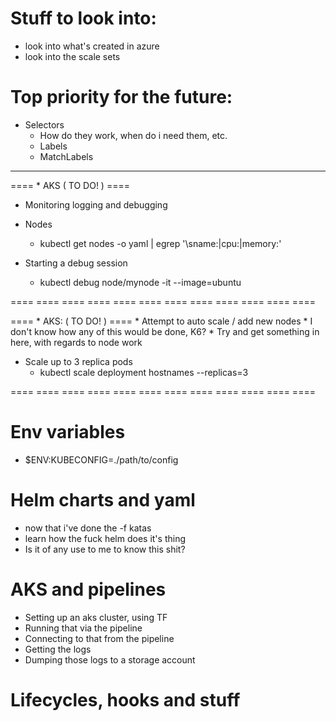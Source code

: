 
# Stuff to look into:
* look into what's created in azure
* look into the scale sets

# Top priority for the future:
* Selectors
    * How do they work, when do i need them, etc.
    * Labels
    * MatchLabels

----------------------------------------------------------------------------------------------------------------------------

==== * AKS ( TO DO! ) ====
* Monitoring logging and debugging

* Nodes
    * kubectl get nodes -o yaml | egrep '\sname:|cpu:|memory:'

* Starting a debug session
    * kubectl debug node/mynode -it --image=ubuntu

==== ==== ==== ==== ==== ==== ==== ==== ==== ==== ==== ====

==== * AKS: ( TO DO! ) ====
    * Attempt to auto scale / add new nodes
    * I don't know how any of this would be done, K6?
    * Try and get something in here, with regards to node work


* Scale up to 3 replica pods
    * kubectl scale deployment hostnames --replicas=3

==== ==== ==== ==== ==== ==== ==== ==== ==== ==== ==== ====

# Env variables
* $ENV:KUBECONFIG=./path/to/config

# Helm charts and yaml
* now that i've done the -f katas
* learn how the fuck helm does it's thing
* Is it of any use to me to know this shit?

# AKS and pipelines
* Setting up an aks cluster, using TF
* Running that via the pipeline
* Connecting to that from the pipeline
* Getting the logs
* Dumping those logs to a storage account

# Lifecycles, hooks and stuff
